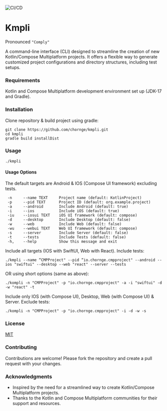 ![CI/CD](https://github.com/chornge/kmpli/actions/workflows/build.yml/badge.svg?branch=main)

# Kmpli

Pronounced `"Comply"`

A command-line interface (CLI) designed to streamline the creation of new Kotlin/Compose Multiplatform
projects. It offers a flexible way to generate customized project configurations and directory structures, including
test setups.

### Requirements

Kotlin and Compose Multiplatform development environment set up (JDK-17 and Gradle).

### Installation

Clone repository & build project using gradle:

```
git clone https://github.com/chornge/kmpli.git
cd kmpli
gradle build installDist
```

### Usage

```
./kmpli
```

#### Usage Options

The default targets are Android & IOS (Compose UI framework) excluding tests.

```
 -n     --name TEXT     Project name (default: KotlinProject)
 -p     --pid TEXT      Project ID (default: org.example.project)
 -a     --android       Include Android (default: true)
 -i     --ios           Include iOS (default: true)
 -iu    --iosui TEXT    iOS UI framework (default: compose)
 -d     --desktop       Include Desktop (default: false)
 -w     --web           Include Web (default: false)
 -wu    --webui TEXT    Web UI framework (default: compose)
 -s     --server        Include Server (default: false)
 -t     --tests         Include Tests (default: false)
 -h,    --help          Show this message and exit
```

Include all targets (IOS with SwiftUI, Web with React). Include tests:

```
./kmpli --name “CMPProject" --pid “io.chornge.cmpproject" --android --ios "swiftui" --desktop --web "react" --server --tests
```

OR using short options (same as above):

```
./kompli -n "CMPProject" -p "io.chornge.cmpproject" -a -i "swiftui" -d -w "react" -t
```

Include only IOS (with Compose UI), Desktop, Web (with Compose UI) & Server. Exclude tests:

```
./kompli -n "CMPProject" -p "io.chornge.cmpproject" -i -d -w -s
```

### License

[MIT](LICENSE)

### Contributing

Contributions are welcome! Please fork the repository and create a pull request with your changes.

### Acknowledgments

- Inspired by the need for a streamlined way to create Kotlin/Compose Multiplatform projects.
- Thanks to the Kotlin and Compose Multiplatform communities for their support and resources.